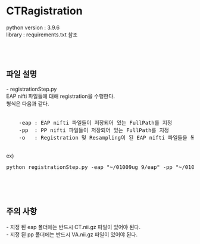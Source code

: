 # CTRagistration
python version : 3.9.6 <br>
library : requirements.txt 참조 <br>
<br>
<br>
<br>
<h2> 파일 설명 </h2>
- registrationStep.py <br>
EAP nifti 파일들에 대해 registration을 수행한다. <br>
형식은 다음과 같다. <br>
<br><pre>
    -eap : EAP nifti 파일들이 저장되어 있는 FullPath를 지정 
    -pp  : PP nifti 파일들이 저장되어 있는 FullPath를 지정
    -o   : Registration 및 Resampling이 된 EAP nifti 파일들을 복사 할 FullPath를 지정
</pre><br>
ex) <br>
<pre>python registrationStep.py -eap "~/01009ug_9/eap" -pp "~/01009ug_9/pp" -o "~/01009ug_9/eapReg" </pre><br>
<br>
<br>
<h2> 주의 사항 </h2>
- 지정 된 eap 폴더에는 반드시 CT.nii.gz 파일이 있어야 된다. <br>
- 지정 된 pp 폴더에는 반드시 VA.nii.gz 파일이 있어야 된다. <br>


